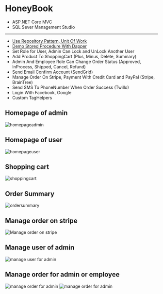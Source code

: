 # HoneyBook
- ASP.NET Core MVC
- SQL Sever Management Studio
-----------------
- [Use Repository Pattern, Unit Of Work](https://github.com/truong2307/HoneyBook/blob/master/HoneyBook.DataAccess/Repository/RepositoryAsync.cs)
- [Demo Stored Procedure With Dapper](https://github.com/truong2307/HoneyBook/blob/master/HoneyBook.DataAccess/Repository/SP_Call.cs)
- Set Role for User, Admin Can Lock and UnLock Another User
- Add Product To ShoppingCart (Plus, Minus, Delete, Summary)
- Admin And Employee Role Can Change Order Status (Approved, InProcess, Shipped, Cancel, Refund)
- Send Email Confirm Account (SendGrid)
- Manage Order On Stripe, Payment With Credit Card and PayPal (Stripe, BrainTree)
- Send SMS To PhoneNumber When Order Success (Twillo)
- Login With Facebook, Google
- Custom TagHelpers

## Homepage of admin
![homepageadmin](https://drive.google.com/uc?export=view&id=16mvyalGYI-z3qz-kQe6es5tEbLEL7F0w)

## Homepage of user
![homepageuser](https://drive.google.com/uc?export=view&id=16pabqLzfP0LCPN18p_R9GCx0PU_xDTZX)

## Shopping cart
![shoppingcart](https://drive.google.com/uc?export=view&id=1Zt8AnwQ8Ftru8ZtrfJZ2Tl8mSY-juK2N)

## Order Summary
![ordersummary](https://drive.google.com/uc?export=view&id=1uBOYl4NFUOMPlYp4xD-keeQQ-sbHSu4x)

## Manage order on stripe
![Manage order on stripe](https://drive.google.com/uc?export=view&id=194gJXFnrE1Y3hI7A-BaOtO_fTSDHmid9)

## Manage user of admin
![manage user for admin](https://drive.google.com/uc?export=view&id=1X0xSmkUEKUf-dLv_hazoQM8KqOUmV-Jt)

## Manage order for admin or employee 
![manage order for admin](https://drive.google.com/uc?export=view&id=1TFCVZ61vf57N5E2Ybuk7baRSrr2YsNNs)
![manage order for admin](https://drive.google.com/uc?export=view&id=1IZbqglvkV_NLfhky7wODq2G-VJLX-qCL)


